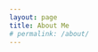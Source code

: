 ```yaml
---
layout: page
title: About Me
# permalink: /about/
---
```


<!-- 실패로부터 해결의 실마리를 찾다. -->
<!-- 다른 사람은 어떻게 헤처 나갔을까?>
<!-- 논리의 끈>
<!-- 코드는 절차적으로 진행하는데 OOP 구조는 절차적이지 않다>
<!-- 순수 함수, 값을 저장하지 않는 함수, 함수 합성을 통해 절차적 진행, 그에 반해, 디자인 패턴, 추상화, 라이프_싸이클을 고려해야하는 클래스인가? 아닌가?> 

game programmer



